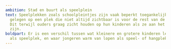 ```yaml
---
ambition: Stad en buurt als speelplein
text: Speelplekken zoals schoolpleintjes zijn vaak beperkt toegankelijk en
  gelegen op een plek die niet altijd zichtbaar is voor de rest van de buurt.
  Dit terwijl ouders graag zicht houden op hun kinderen als ze aan het spelen
  zijn.
boldpart: Er is een verschil tussen wat kleinere en grotere kinderen leuk vinden
  als speelplek, en waar jongeren warm van lopen als speel- of hangplek.
---
```

